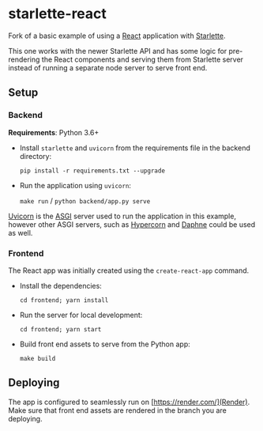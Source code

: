 # starlette-react

Fork of a basic example of using a [React](https://reactjs.org/) application with [Starlette](https://www.starlette.io/).

This one works with the newer Starlette API and has some logic for pre-rendering the React components and serving them from Starlette server instead of running a separate node server to serve front end.

## Setup

### Backend

**Requirements**: Python 3.6+

- Install `starlette` and `uvicorn` from the requirements file in the backend directory:
    
    `pip install -r requirements.txt --upgrade`

- Run the application using `uvicorn`:

    `make run` / `python backend/app.py serve`

[Uvicorn](https://www.uvicorn.org/) is the [ASGI](https://asgi.readthedocs.io/en/latest/) server used to run the application in this example, however other ASGI servers, such as [Hypercorn](https://pgjones.gitlab.io/hypercorn/) and [Daphne](https://github.com/django/daphne) could be used as well.

### Frontend

The React app was initially created using the `create-react-app` command.

- Install the dependencies:

    `cd frontend; yarn install`

- Run the server for local development:

    `cd frontend; yarn start`

- Build front end assets to serve from the Python app:

    `make build`


## Deploying 

The app is configured to seamlessly run on [https://render.com/](Render). Make sure that front end assets are rendered in the branch you are deploying. 